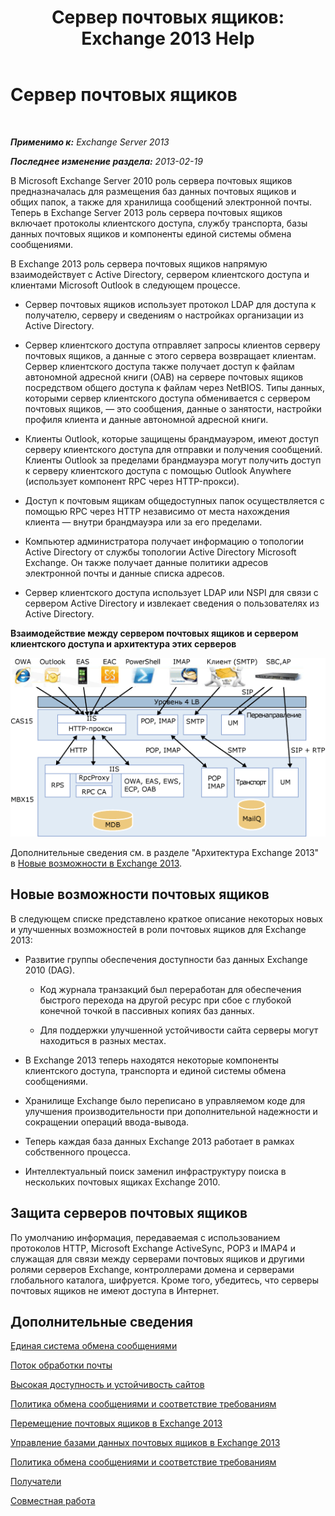 ﻿---
title: 'Сервер почтовых ящиков: Exchange 2013 Help'
TOCTitle: Сервер почтовых ящиков
ms:assetid: 1aacc1c9-c81b-47d4-b222-ee73956cf968
ms:mtpsurl: https://technet.microsoft.com/ru-ru/library/JJ150491(v=EXCHG.150)
ms:contentKeyID: 50487578
ms.date: 04/30/2018
mtps_version: v=EXCHG.150
ms.translationtype: HT
---

# Сервер почтовых ящиков

 

_**Применимо к:** Exchange Server 2013_

_**Последнее изменение раздела:** 2013-02-19_

В Microsoft Exchange Server 2010 роль сервера почтовых ящиков предназначалась для размещения баз данных почтовых ящиков и общих папок, а также для хранилища сообщений электронной почты. Теперь в Exchange Server 2013 роль сервера почтовых ящиков включает протоколы клиентского доступа, службу транспорта, базы данных почтовых ящиков и компоненты единой системы обмена сообщениями.

В Exchange 2013 роль сервера почтовых ящиков напрямую взаимодействует с Active Directory, сервером клиентского доступа и клиентами Microsoft Outlook в следующем процессе.

  - Сервер почтовых ящиков использует протокол LDAP для доступа к получателю, серверу и сведениям о настройках организации из Active Directory.

  - Сервер клиентского доступа отправляет запросы клиентов серверу почтовых ящиков, а данные с этого сервера возвращает клиентам. Сервер клиентского доступа также получает доступ к файлам автономной адресной книги (OAB) на сервере почтовых ящиков посредством общего доступа к файлам через NetBIOS. Типы данных, которыми сервер клиентского доступа обменивается с сервером почтовых ящиков, — это сообщения, данные о занятости, настройки профиля клиента и данные автономной адресной книги.

  - Клиенты Outlook, которые защищены брандмауэром, имеют доступ серверу клиентского доступа для отправки и получения сообщений. Клиенты Outlook за пределами брандмауэра могут получить доступ к серверу клиентского доступа с помощью Outlook Anywhere (использует компонент RPC через HTTP-прокси).

  - Доступ к почтовым ящикам общедоступных папок осуществляется с помощью RPC через HTTP независимо от места нахождения клиента — внутри брандмауэра или за его пределами.

  - Компьютер администратора получает информацию о топологии Active Directory от службы топологии Active Directory Microsoft Exchange. Он также получает данные политики адресов электронной почты и данные списка адресов.

  - Сервер клиентского доступа использует LDAP или NSPI для связи с сервером Active Directory и извлекает сведения о пользователях из Active Directory.

**Взаимодействие между сервером почтовых ящиков и сервером клиентского доступа и архитектура этих серверов**

![Взаимодействие между сервером клиентского доступа и сервером почтовых ящиков](images/JJ150491.d14577bf-14f9-40fa-bd49-a92932eb003a(EXCHG.150).gif "Взаимодействие между сервером клиентского доступа и сервером почтовых ящиков")

Дополнительные сведения см. в разделе "Архитектура Exchange 2013" в [Новые возможности в Exchange 2013](what-s-new-in-exchange-2013-exchange-2013-help.md).

## Новые возможности почтовых ящиков

В следующем списке представлено краткое описание некоторых новых и улучшенных возможностей в роли почтовых ящиков для Exchange 2013:

  - Развитие группы обеспечения доступности баз данных Exchange 2010 (DAG).
    
      - Код журнала транзакций был переработан для обеспечения быстрого перехода на другой ресурс при сбое с глубокой конечной точкой в пассивных копиях баз данных.
    
      - Для поддержки улучшенной устойчивости сайта серверы могут находиться в разных местах.

  - В Exchange 2013 теперь находятся некоторые компоненты клиентского доступа, транспорта и единой системы обмена сообщениями.

  - Хранилище Exchange было переписано в управляемом коде для улучшения производительности при дополнительной надежности и сокращении операций ввода-вывода.

  - Теперь каждая база данных Exchange 2013 работает в рамках собственного процесса.

  - Интеллектуальный поиск заменил инфраструктуру поиска в нескольких почтовых ящиках Exchange 2010.

## Защита серверов почтовых ящиков

По умолчанию информация, передаваемая с использованием протоколов HTTP, Microsoft Exchange ActiveSync, POP3 и IMAP4 и служащая для связи между серверами почтовых ящиков и другими ролями серверов Exchange, контроллерами домена и серверами глобального каталога, шифруется. Кроме того, убедитесь, что серверы почтовых ящиков не имеют доступа в Интернет.

## Дополнительные сведения

[Единая система обмена сообщениями](unified-messaging-exchange-2013-help.md)

[Поток обработки почты](mail-flow-exchange-2013-help.md)

[Высокая доступность и устойчивость сайтов](high-availability-and-site-resilience-exchange-2013-help.md)

[Политика обмена сообщениями и соответствие требованиям](messaging-policy-and-compliance-exchange-2013-help.md)

[Перемещение почтовых ящиков в Exchange 2013](mailbox-moves-in-exchange-2013-exchange-2013-help.md)

[Управление базами данных почтовых ящиков в Exchange 2013](manage-mailbox-databases-in-exchange-2013-exchange-2013-help.md)

[Политика обмена сообщениями и соответствие требованиям](messaging-policy-and-compliance-exchange-2013-help.md)

[Получатели](recipients-exchange-2013-help.md)

[Совместная работа](collaboration-exchange-2013-help.md)

